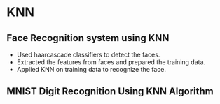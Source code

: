 # KNN

## Face Recognition system using KNN
* Used haarcascade classifiers to detect the faces.
* Extracted the features from faces and prepared the training data.
* Applied KNN on training data to recognize the face.

## MNIST Digit Recognition Using KNN Algorithm
